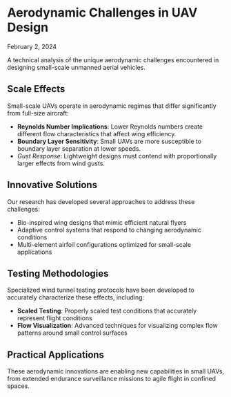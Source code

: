 
# Aerodynamic Challenges in UAV Design

February 2, 2024

A technical analysis of the unique aerodynamic challenges encountered in designing small-scale unmanned aerial vehicles.

## Scale Effects

Small-scale UAVs operate in aerodynamic regimes that differ significantly from full-size aircraft:

- **Reynolds Number Implications**: Lower Reynolds numbers create different flow characteristics that affect wing efficiency.
- **Boundary Layer Sensitivity**: Small UAVs are more susceptible to boundary layer separation at lower speeds.
- *Gust Response*: Lightweight designs must contend with proportionally larger effects from wind gusts.

## Innovative Solutions

Our research has developed several approaches to address these challenges:

- Bio-inspired wing designs that mimic efficient natural flyers
- Adaptive control systems that respond to changing aerodynamic conditions
- Multi-element airfoil configurations optimized for small-scale applications

## Testing Methodologies

Specialized wind tunnel testing protocols have been developed to accurately characterize these effects, including:

- **Scaled Testing**: Properly scaled test conditions that accurately represent flight conditions
- **Flow Visualization**: Advanced techniques for visualizing complex flow patterns around small control surfaces

## Practical Applications

These aerodynamic innovations are enabling new capabilities in small UAVs, from extended endurance surveillance missions to agile flight in confined spaces.

